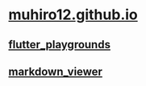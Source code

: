 # [muhiro12.github.io](https://muhiro12.github.io)

## [flutter_playgrounds](https://muhiro12.github.io/flutter_playgrounds/)

## [markdown_viewer](https://muhiro12.github.io/markdown_viewer/)
